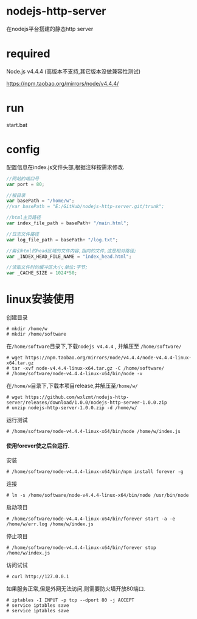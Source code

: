 # nodejs-http-server
在nodejs平台搭建的静态http server

# required
Node.js v4.4.4  (高版本不支持,其它版本没做兼容性测试)

https://npm.taobao.org/mirrors/node/v4.4.4/

# run
start.bat

# config
配置信息在index.js文件头部,根据注释按需求修改.
```js
//网站的端口号
var port = 80;

//根目录
var basePath = "/home/w";
//var basePath = "E:/GitHub/nodejs-http-server.git/trunk";

//html主页路径
var index_file_path = basePath+ "/main.html";

//日志文件路径
var log_file_path = basePath+ "/log.txt";

//索引html的head区域的文件内容,指向的文件,这是相对路径;
var _INDEX_HEAD_FILE_NAME = "index_head.html";

//读取文件时的缓冲区大小;单位:字节;
var _CACHE_SIZE = 1024*50;
```

# linux安装使用
创建目录
```shell
# mkdir /home/w
# mkdir /home/software
```

在`/home/software`目录下,下载`nodejs v4.4.4` , 并解压至 `/home/software/`
```shell
# wget https://npm.taobao.org/mirrors/node/v4.4.4/node-v4.4.4-linux-x64.tar.gz
# tar -xvf node-v4.4.4-linux-x64.tar.gz -C /home/software/
# /home/software/node-v4.4.4-linux-x64/bin/node -v
```

在`/home/w`目录下,下载本项目release,并解压至`/home/w/`
```shell
# wget https://github.com/wxlzmt/nodejs-http-server/releases/download/1.0.0/nodejs-http-server-1.0.0.zip
# unzip nodejs-http-server-1.0.0.zip -d /home/w/
```

运行测试
```shell
# /home/software/node-v4.4.4-linux-x64/bin/node /home/w/index.js
```

#### 使用forever使之后台运行.

安装
```shell
# /home/software/node-v4.4.4-linux-x64/bin/npm install forever -g
```

连接
```shell
# ln -s /home/software/node-v4.4.4-linux-x64/bin/node /usr/bin/node
```

启动项目
```shell
# /home/software/node-v4.4.4-linux-x64/bin/forever start -a -e /home/w/err.log /home/w/index.js
```

停止项目
```shell
# /home/software/node-v4.4.4-linux-x64/bin/forever stop /home/w/index.js
```

访问试试
```shell
# curl http://127.0.0.1
```

如果服务正常,但是外网无法访问,则需要防火墙开放80端口.
```shell
# iptables -I INPUT -p tcp --dport 80 -j ACCEPT
# service iptables save
# service iptables save
```
